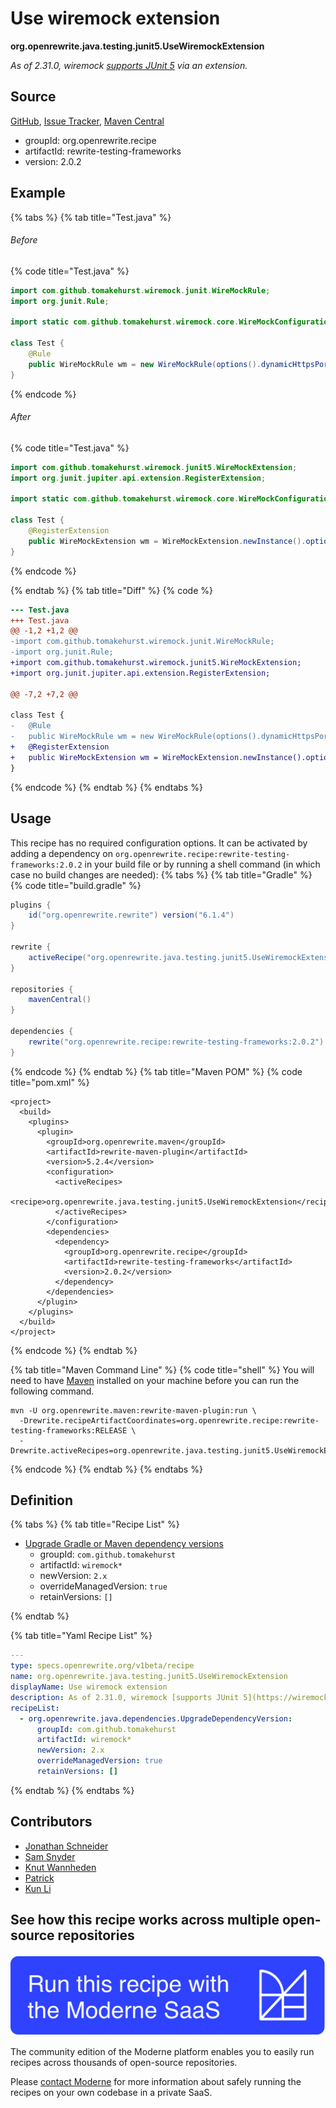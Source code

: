 # Use wiremock extension

**org.openrewrite.java.testing.junit5.UseWiremockExtension**

_As of 2.31.0, wiremock [supports JUnit 5](https://wiremock.org/docs/junit-jupiter/) via an extension._

## Source

[GitHub](https://github.com/openrewrite/rewrite-testing-frameworks/blob/main/src/main/java/org/openrewrite/java/testing/junit5/UseWiremockExtension.java), [Issue Tracker](https://github.com/openrewrite/rewrite-testing-frameworks/issues), [Maven Central](https://central.sonatype.com/artifact/org.openrewrite.recipe/rewrite-testing-frameworks/2.0.2/jar)

* groupId: org.openrewrite.recipe
* artifactId: rewrite-testing-frameworks
* version: 2.0.2

## Example


{% tabs %}
{% tab title="Test.java" %}

###### Before
{% code title="Test.java" %}
```java
import com.github.tomakehurst.wiremock.junit.WireMockRule;
import org.junit.Rule;

import static com.github.tomakehurst.wiremock.core.WireMockConfiguration.options;

class Test {
    @Rule
    public WireMockRule wm = new WireMockRule(options().dynamicHttpsPort());
}
```
{% endcode %}

###### After
{% code title="Test.java" %}
```java
import com.github.tomakehurst.wiremock.junit5.WireMockExtension;
import org.junit.jupiter.api.extension.RegisterExtension;

import static com.github.tomakehurst.wiremock.core.WireMockConfiguration.options;

class Test {
    @RegisterExtension
    public WireMockExtension wm = WireMockExtension.newInstance().options(options().dynamicHttpsPort()).build();
}
```
{% endcode %}

{% endtab %}
{% tab title="Diff" %}
{% code %}
```diff
--- Test.java
+++ Test.java
@@ -1,2 +1,2 @@
-import com.github.tomakehurst.wiremock.junit.WireMockRule;
-import org.junit.Rule;
+import com.github.tomakehurst.wiremock.junit5.WireMockExtension;
+import org.junit.jupiter.api.extension.RegisterExtension;

@@ -7,2 +7,2 @@

class Test {
-   @Rule
-   public WireMockRule wm = new WireMockRule(options().dynamicHttpsPort());
+   @RegisterExtension
+   public WireMockExtension wm = WireMockExtension.newInstance().options(options().dynamicHttpsPort()).build();
}
```
{% endcode %}
{% endtab %}
{% endtabs %}


## Usage

This recipe has no required configuration options. It can be activated by adding a dependency on `org.openrewrite.recipe:rewrite-testing-frameworks:2.0.2` in your build file or by running a shell command (in which case no build changes are needed): 
{% tabs %}
{% tab title="Gradle" %}
{% code title="build.gradle" %}
```groovy
plugins {
    id("org.openrewrite.rewrite") version("6.1.4")
}

rewrite {
    activeRecipe("org.openrewrite.java.testing.junit5.UseWiremockExtension")
}

repositories {
    mavenCentral()
}

dependencies {
    rewrite("org.openrewrite.recipe:rewrite-testing-frameworks:2.0.2")
}
```
{% endcode %}
{% endtab %}
{% tab title="Maven POM" %}
{% code title="pom.xml" %}
```markup
<project>
  <build>
    <plugins>
      <plugin>
        <groupId>org.openrewrite.maven</groupId>
        <artifactId>rewrite-maven-plugin</artifactId>
        <version>5.2.4</version>
        <configuration>
          <activeRecipes>
            <recipe>org.openrewrite.java.testing.junit5.UseWiremockExtension</recipe>
          </activeRecipes>
        </configuration>
        <dependencies>
          <dependency>
            <groupId>org.openrewrite.recipe</groupId>
            <artifactId>rewrite-testing-frameworks</artifactId>
            <version>2.0.2</version>
          </dependency>
        </dependencies>
      </plugin>
    </plugins>
  </build>
</project>
```
{% endcode %}
{% endtab %}

{% tab title="Maven Command Line" %}
{% code title="shell" %}
You will need to have [Maven](https://maven.apache.org/download.cgi) installed on your machine before you can run the following command.

```shell
mvn -U org.openrewrite.maven:rewrite-maven-plugin:run \
  -Drewrite.recipeArtifactCoordinates=org.openrewrite.recipe:rewrite-testing-frameworks:RELEASE \
  -Drewrite.activeRecipes=org.openrewrite.java.testing.junit5.UseWiremockExtension
```
{% endcode %}
{% endtab %}
{% endtabs %}

## Definition

{% tabs %}
{% tab title="Recipe List" %}
* [Upgrade Gradle or Maven dependency versions](../../../java/dependencies/upgradedependencyversion.md)
  * groupId: `com.github.tomakehurst`
  * artifactId: `wiremock*`
  * newVersion: `2.x`
  * overrideManagedVersion: `true`
  * retainVersions: `[]`

{% endtab %}

{% tab title="Yaml Recipe List" %}
```yaml
---
type: specs.openrewrite.org/v1beta/recipe
name: org.openrewrite.java.testing.junit5.UseWiremockExtension
displayName: Use wiremock extension
description: As of 2.31.0, wiremock [supports JUnit 5](https://wiremock.org/docs/junit-jupiter/) via an extension.
recipeList:
  - org.openrewrite.java.dependencies.UpgradeDependencyVersion:
      groupId: com.github.tomakehurst
      artifactId: wiremock*
      newVersion: 2.x
      overrideManagedVersion: true
      retainVersions: []

```
{% endtab %}
{% endtabs %}

## Contributors
* [Jonathan Schneider](jkschneider@gmail.com)
* [Sam Snyder](sam@moderne.io)
* [Knut Wannheden](knut@moderne.io)
* [Patrick](patway99@gmail.com)
* [Kun Li](kun@moderne.io)


## See how this recipe works across multiple open-source repositories

[![Moderne Link Image](/.gitbook/assets/ModerneRecipeButton.png)](https://app.moderne.io/recipes/org.openrewrite.java.testing.junit5.UseWiremockExtension)

The community edition of the Moderne platform enables you to easily run recipes across thousands of open-source repositories.

Please [contact Moderne](https://moderne.io/product) for more information about safely running the recipes on your own codebase in a private SaaS.
